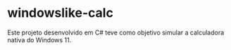 # windowslike-calc
Este projeto desenvolvido em C# teve como objetivo simular a calculadora nativa do Windows 11.
